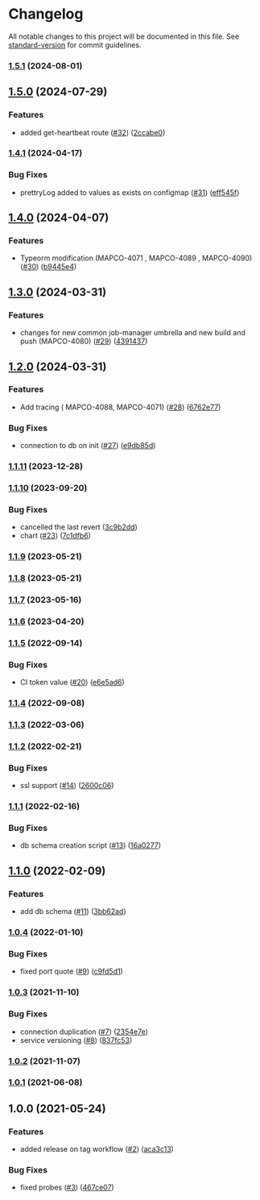 # Changelog

All notable changes to this project will be documented in this file. See [standard-version](https://github.com/conventional-changelog/standard-version) for commit guidelines.

### [1.5.1](https://github.com/MapColonies/heartbeat-manager/compare/v1.5.0...v1.5.1) (2024-08-01)

## [1.5.0](https://github.com/MapColonies/heartbeat-manager/compare/v1.4.1...v1.5.0) (2024-07-29)


### Features

* added get-heartbeat route ([#32](https://github.com/MapColonies/heartbeat-manager/issues/32)) ([2ccabe0](https://github.com/MapColonies/heartbeat-manager/commit/2ccabe07783b100e50ec496697b97950fe9fa642))

### [1.4.1](https://github.com/MapColonies/heartbeat-manager/compare/v1.4.0...v1.4.1) (2024-04-17)


### Bug Fixes

* prettryLog added to values as exists on configmap ([#31](https://github.com/MapColonies/heartbeat-manager/issues/31)) ([eff545f](https://github.com/MapColonies/heartbeat-manager/commit/eff545f4abd0098dddff186927822cca8d5adf6f))

## [1.4.0](https://github.com/MapColonies/heartbeat-manager/compare/v1.3.0...v1.4.0) (2024-04-07)


### Features

* Typeorm modification (MAPCO-4071 , MAPCO-4089 , MAPCO-4090) ([#30](https://github.com/MapColonies/heartbeat-manager/issues/30)) ([b9445e4](https://github.com/MapColonies/heartbeat-manager/commit/b9445e451e36d37b4f921640e18f906988f30c8b))

## [1.3.0](https://github.com/MapColonies/heartbeat-manager/compare/v1.2.0...v1.3.0) (2024-03-31)


### Features

* changes for new common job-manager umbrella and new build and push (MAPCO-4080) ([#29](https://github.com/MapColonies/heartbeat-manager/issues/29)) ([4391437](https://github.com/MapColonies/heartbeat-manager/commit/43914379a3de063f4cc70e5a622ec38876277094))

## [1.2.0](https://github.com/MapColonies/heartbeat-manager/compare/v1.1.11...v1.2.0) (2024-03-31)


### Features

* Add tracing ( MAPCO-4088, MAPCO-4071) ([#28](https://github.com/MapColonies/heartbeat-manager/issues/28)) ([6762e77](https://github.com/MapColonies/heartbeat-manager/commit/6762e77f4de3f040b31b7ad969f59e1ce3fab829))


### Bug Fixes

* connection to db on init ([#27](https://github.com/MapColonies/heartbeat-manager/issues/27)) ([e9db85d](https://github.com/MapColonies/heartbeat-manager/commit/e9db85dcbe7b907ba53917e7742aaca0bd5887f6))

### [1.1.11](https://github.com/MapColonies/heartbeat-manager/compare/v1.1.10...v1.1.11) (2023-12-28)

### [1.1.10](https://github.com/MapColonies/heartbeat-manager/compare/v1.1.9...v1.1.10) (2023-09-20)


### Bug Fixes

* cancelled the last revert ([3c9b2dd](https://github.com/MapColonies/heartbeat-manager/commit/3c9b2dda0e3b82a27d84261f80107c020e3645d2))
* chart ([#23](https://github.com/MapColonies/heartbeat-manager/issues/23)) ([7c1dfb6](https://github.com/MapColonies/heartbeat-manager/commit/7c1dfb62dd11454c57164a886c9bae7dff3f4017))

### [1.1.9](https://github.com/MapColonies/heartbeat-manager/compare/v1.1.8...v1.1.9) (2023-05-21)

### [1.1.8](https://github.com/MapColonies/heartbeat-manager/compare/v1.1.7...v1.1.8) (2023-05-21)

### [1.1.7](https://github.com/MapColonies/heartbeat-manager/compare/v1.1.6...v1.1.7) (2023-05-16)

### [1.1.6](https://github.com/MapColonies/heartbeat-manager/compare/v1.1.5...v1.1.6) (2023-04-20)

### [1.1.5](https://github.com/MapColonies/heartbeat-manager/compare/v1.1.4...v1.1.5) (2022-09-14)


### Bug Fixes

* CI token value ([#20](https://github.com/MapColonies/heartbeat-manager/issues/20)) ([e6e5ad6](https://github.com/MapColonies/heartbeat-manager/commit/e6e5ad6219f3b3a042d8566367005e293d840c43))

### [1.1.4](https://github.com/MapColonies/heartbeat-manager/compare/v1.1.3...v1.1.4) (2022-09-08)

### [1.1.3](https://github.com/MapColonies/heartbeat-manager/compare/v1.1.2...v1.1.3) (2022-03-06)

### [1.1.2](https://github.com/MapColonies/heartbeat-manager/compare/v1.1.1...v1.1.2) (2022-02-21)


### Bug Fixes

* ssl support ([#14](https://github.com/MapColonies/heartbeat-manager/issues/14)) ([2600c06](https://github.com/MapColonies/heartbeat-manager/commit/2600c066cd488038c781ca509607c58e891f7beb))

### [1.1.1](https://github.com/MapColonies/heartbeat-manager/compare/v1.1.0...v1.1.1) (2022-02-16)


### Bug Fixes

* db schema creation script ([#13](https://github.com/MapColonies/heartbeat-manager/issues/13)) ([16a0277](https://github.com/MapColonies/heartbeat-manager/commit/16a0277515a1474aa5c296690ee70fd9f8e140d4))

## [1.1.0](https://github.com/MapColonies/heartbeat-manager/compare/v1.0.4...v1.1.0) (2022-02-09)


### Features

* add db schema ([#11](https://github.com/MapColonies/heartbeat-manager/issues/11)) ([3bb62ad](https://github.com/MapColonies/heartbeat-manager/commit/3bb62ad5a1c14d52f8a0441ad1d461080cc806fc))

### [1.0.4](https://github.com/MapColonies/heartbeat-manager/compare/v1.0.3...v1.0.4) (2022-01-10)


### Bug Fixes

* fixed port quote ([#9](https://github.com/MapColonies/heartbeat-manager/issues/9)) ([c9fd5d1](https://github.com/MapColonies/heartbeat-manager/commit/c9fd5d1a60c80eb1252dec2b8e92e0de0ffd3ff3))

### [1.0.3](https://github.com/MapColonies/heartbeat-manager/compare/v1.0.2...v1.0.3) (2021-11-10)


### Bug Fixes

* connection duplication ([#7](https://github.com/MapColonies/heartbeat-manager/issues/7)) ([2354e7e](https://github.com/MapColonies/heartbeat-manager/commit/2354e7ef6085a2ce27609f80e3a75bad8bcb37ba))
* service versioning ([#8](https://github.com/MapColonies/heartbeat-manager/issues/8)) ([837fc53](https://github.com/MapColonies/heartbeat-manager/commit/837fc537614a9ca4bdcb5df8e143706c56b54344))

### [1.0.2](https://github.com/MapColonies/heartbeat-manager/compare/v1.0.1...v1.0.2) (2021-11-07)

### [1.0.1](https://github.com/MapColonies/heartbeat-manager/compare/v1.0.0...v1.0.1) (2021-06-08)

## 1.0.0 (2021-05-24)


### Features

* added release on tag workflow ([#2](https://github.com/MapColonies/heartbeat-manager/issues/2)) ([aca3c13](https://github.com/MapColonies/heartbeat-manager/commit/aca3c135c1f3227c053dccfc055815dbfcf91016))


### Bug Fixes

* fixed probes ([#3](https://github.com/MapColonies/heartbeat-manager/issues/3)) ([467ce07](https://github.com/MapColonies/heartbeat-manager/commit/467ce072c7e017845058a69c273fe672ec61ffb2))
